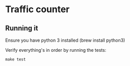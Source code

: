 # Traffic counter

## Running it
Ensure you have python 3 installed (brew install python3)

Verify everything's in order by running the tests:

`make test`
